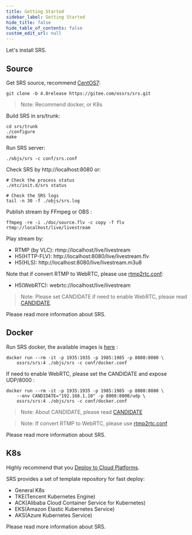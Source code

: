 ```yaml
---
title: Getting Started
sidebar_label: Getting Started
hide_title: false
hide_table_of_contents: false
custom_edit_url: null
---
```


Let's install SRS.

## Source

Get SRS source, recommend [CentOS7](https://github.com/ossrs/srs/wiki/v4_EN_Build):

```
git clone -b 4.0release https://gitee.com/ossrs/srs.git
```

> Note: Recommend docker, or K8s

Build SRS in srs/trunk:

```
cd srs/trunk
./configure
make
```

Run SRS server:

```
./objs/srs -c conf/srs.conf
```

Check SRS by http://localhost:8080 or:

```
# Check the process status
./etc/init.d/srs status

# Check the SRS logs
tail -n 30 -f ./objs/srs.log
```

Publish stream by FFmpeg or OBS :

```
ffmpeg -re -i ./doc/source.flv -c copy -f flv rtmp://localhost/live/livestream
```

Play stream by:
- RTMP (by VLC): rtmp://localhost/live/livestream
- H5(HTTP-FLV): http://localhost:8080/live/livestream.flv
- H5(HLS): http://localhost:8080/live/livestream.m3u8

Note that if convert RTMP to WebRTC, please use [rtmp2rtc.conf](https://github.com/ossrs/srs/issues/2728#rtmp2rtc-en-guide):
- H5(WebRTC): webrtc://localhost/live/livestream

> Note: Please set CANDIDATE if need to enable WebRTC, please read [CANDIDATE](https://github.com/ossrs/srs/wiki/v4_EN_WebRTC#config-candidate).

Please read more information about SRS.


## Docker

Run SRS docker, the available images is [here](https://hub.docker.com/r/ossrs/srs/tags) :

```
docker run --rm -it -p 1935:1935 -p 1985:1985 -p 8080:8080 \
    ossrs/srs:4 ./objs/srs -c conf/docker.conf
```

If need to enable WebRTC, please set the CANDIDATE and expose UDP/8000 :

```
docker run --rm -it -p 1935:1935 -p 1985:1985 -p 8080:8080 \
    --env CANDIDATE="192.168.1.10" -p 8000:8000/udp \
    ossrs/srs:4 ./objs/srs -c conf/docker.conf
```

> Note: About CANDIDATE, please read [CANDIDATE](https://github.com/ossrs/srs/wiki/v4_EN_WebRTC#config-candidate)

> Note: If convert RTMP to WebRTC, please use [rtmp2rtc.conf](https://github.com/ossrs/srs/issues/2728#rtmp2rtc-en-guide)

Please read more information about SRS.


## K8s

Highly recommend that you [Deploy to Cloud Platforms](https://github.com/ossrs/srs/wiki/v4_EN_Home#v4_CN_K8s#deploy-to-cloud-platforms).

SRS provides a set of template repository for fast deploy:
- General K8s
- TKE(Tencent Kubernetes Engine)
- ACK(Alibaba Cloud Container Service for Kubernetes)
- EKS(Amazon Elastic Kubernetes Service)
- AKS(Azure Kubernetes Service)

Please read more information about SRS.

